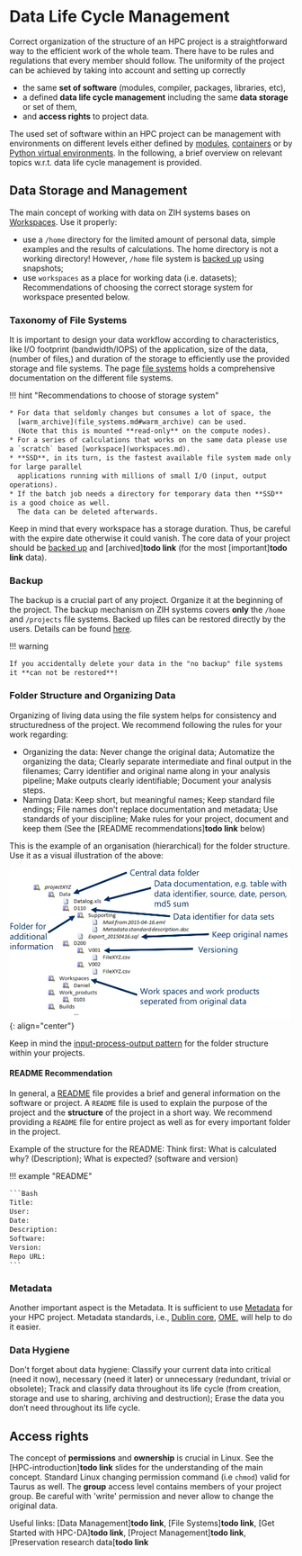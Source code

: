 # Data Life Cycle Management

Correct organization of the structure of an HPC project is a straightforward way to the efficient
work of the whole team. There have to be rules and regulations that every member should follow. The
uniformity of the project can be achieved by taking into account and setting up correctly

  * the same **set of software** (modules, compiler, packages, libraries, etc),
  * a defined **data life cycle management** including the same **data storage** or set of them,
  * and **access rights** to project data.

The used set of software within an HPC project can be management with environments on different
levels either defined by [modules](../software/modules.md), [containers](../software/containers.md)
or by [Python virtual environments](../software/python.md).
In the following, a brief overview on relevant topics w.r.t. data life cycle management is provided.

## Data Storage and Management

The main concept of working with data on ZIH systems bases on [Workspaces](workspaces.md). Use it
properly:

  * use a `/home` directory for the limited amount of personal data, simple examples and the results
    of calculations. The home directory is not a working directory! However, `/home` file system is
    [backed up](#backup) using snapshots;
  * use `workspaces` as a place for working data (i.e. datasets); Recommendations of choosing the
    correct storage system for workspace presented below.

### Taxonomy of File Systems

It is important to design your data workflow according to characteristics, like I/O footprint
(bandwidth/IOPS) of the application, size of the data, (number of files,) and duration of the
storage to efficiently use the provided storage and file systems.
The page [file systems](file_systems.md) holds a comprehensive documentation on the different file
systems.
<!--In general, the mechanisms of
so-called--> <!--[Workspaces](workspaces.md) are compulsory for all HPC users to store data for a
defined duration ---> <!--depending on the requirements and the storage system this time span might
range from days to a few--> <!--years.-->
<!--- [HPC file systems](file_systems.md)-->
<!--- [Intermediate Archive](intermediate_archive.md)-->
<!--- [Special data containers] **todo** Special data containers (was no valid link in old compendium)-->
<!--- [Move data between file systems](../data_transfer/data_mover.md)-->
<!--- [Move data to/from ZIH's file systems](../data_transfer/export_nodes.md)-->
<!--- [Longterm Preservation for ResearchData](preservation_research_data.md)-->

!!! hint "Recommendations to choose of storage system"

    * For data that seldomly changes but consumes a lot of space, the
      [warm_archive](file_systems.md#warm_archive) can be used.
      (Note that this is mounted **read-only** on the compute nodes).
    * For a series of calculations that works on the same data please use a `scratch` based [workspace](workspaces.md).
    * **SSD**, in its turn, is the fastest available file system made only for large parallel
      applications running with millions of small I/O (input, output operations).
    * If the batch job needs a directory for temporary data then **SSD** is a good choice as well.
      The data can be deleted afterwards.

Keep in mind that every workspace has a storage duration. Thus, be careful with the expire date
otherwise it could vanish. The core data of your project should be [backed up](#backup) and
[archived]**todo link** (for the most [important]**todo link** data).

### Backup

The backup is a crucial part of any project. Organize it at the beginning of the project. The
backup mechanism on ZIH systems covers **only** the `/home` and `/projects` file systems. Backed up
files can be restored directly by the users. Details can be found
[here](file_systems.md#backup-and-snapshots-of-the-file-system).

!!! warning

    If you accidentally delete your data in the "no backup" file systems it **can not be restored**!

### Folder Structure and Organizing Data

Organizing of living data using the file system helps for consistency and structuredness of the
project. We recommend following the rules for your work regarding:

  * Organizing the data: Never change the original data; Automatize the organizing the data; Clearly
    separate intermediate and final output in the filenames; Carry identifier and original name
    along in your analysis pipeline; Make outputs clearly identifiable; Document your analysis
    steps.
  * Naming Data: Keep short, but meaningful names; Keep standard file endings; File names
    don’t replace documentation and metadata; Use standards of your discipline; Make rules for your
    project, document and keep them (See the [README recommendations]**todo link** below)

This is the example of an organisation (hierarchical) for the folder structure. Use it as a visual
illustration of the above:

![Organizing_Data-using_file_systems.png](misc/Organizing_Data-using_file_systems.png)
{: align="center"}

Keep in mind the [input-process-output pattern](https://en.wikipedia.org/wiki/IPO_model#Programming) for
the folder structure within your projects.

#### README Recommendation

In general, a [README](https://en.wikipedia.org/wiki/README) file provides a brief and general
information on the software or project. A `README` file is used to explain the purpose of the
project and the **structure** of the project in a short way. We recommend providing a `README` file
for entire project as well as for every important folder in the project.

Example of the structure for the README: Think first: What is calculated why? (Description); What is
expected? (software and version)

!!! example "README"

    ```Bash
    Title:
    User:
    Date:
    Description:
    Software:
    Version:
    Repo URL:
    ```

### Metadata

Another important aspect is the Metadata. It is sufficient to use
[Metadata](preservation_research_data.md#what-are-meta-data) for your HPC project. Metadata
standards, i.e., 
[Dublin core](http://dublincore.org/resources/metadata-basics/),
[OME](https://www.openmicroscopy.org/),
will help to do it easier. 

### Data Hygiene

Don't forget about data hygiene: Classify your current data into critical (need it now), necessary
(need it later) or unnecessary (redundant, trivial or obsolete); Track and classify data throughout
its life cycle (from creation, storage and use to sharing, archiving and destruction); Erase the data
you don’t need throughout its life cycle.

<!--## Software Packages-->

<!--As was written before the module concept is the basic concept for using software on Taurus.-->
<!--Uniformity of the project has to be achieved by using the same set of software on different levels.-->
<!--It could be done by using environments. There are two types of environments should be distinguished:-->
<!--runtime environment (the project level, use scripts to load [modules]**todo link**), Python virtual-->
<!--environment.  The concept of the environment will give an opportunity to use the same version of the-->
<!--software on every level of the project for every project member.-->

<!--### Private Individual and Project Modules Files-->

<!--[Private individual and project module files]**todo link** will be discussed in [chapter 7]**todo-->
<!--link**. Project modules list is a powerful instrument for effective teamwork.-->

<!--### Python Virtual Environment-->

<!--If you are working with the Python then it is crucial to use the virtual environment on Taurus. The-->
<!--main purpose of Python virtual environments (don't mess with the software environment for modules)-->
<!--is to create an isolated environment for Python projects (self-contained directory tree that-->
<!--contains a Python installation for a particular version of Python, plus a number of additional-->
<!--packages).-->

<!--**Vitualenv (venv)** is a standard Python tool to create isolated Python environments. We-->
<!--recommend using venv to work with Tensorflow and Pytorch on Taurus. It has been integrated into the-->
<!--standard library under the [venv module]**todo link**. **Conda** is the second way to use a virtual-->
<!--environment on the Taurus. Conda is an open-source package management system and environment-->
<!--management system from the Anaconda.-->

<!--[Detailed information]**todo link** about using the virtual environment.-->

<!--## Application Software Availability-->

<!--Software created for the purpose of the project should be available for all members of the group.-->
<!--The instruction of how to use the software: installation of packages, compilation etc should be-->
<!--documented and gives the opportunity to comfort efficient and safe work.-->

## Access rights

The concept of **permissions** and **ownership** is crucial in Linux. See the
[HPC-introduction]**todo link** slides for the understanding of the main concept. Standard Linux
changing permission command (i.e `chmod`) valid for Taurus as well. The **group** access level
contains members of your project group. Be careful with 'write' permission and never allow to change
the original data.

Useful links: [Data Management]**todo link**, [File Systems]**todo link**, [Get Started with
HPC-DA]**todo link**, [Project Management]**todo link**, [Preservation research data[**todo link**
